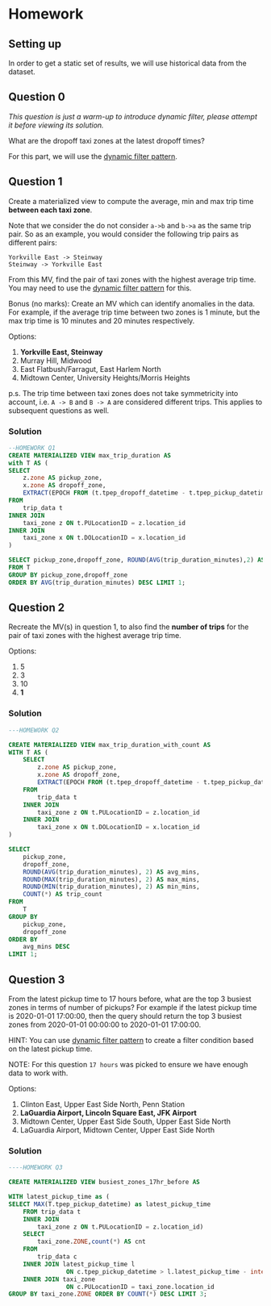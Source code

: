 # Homework

## Setting up

In order to get a static set of results, we will use historical data from the dataset.

## Question 0

_This question is just a warm-up to introduce dynamic filter, please attempt it before viewing its solution._

What are the dropoff taxi zones at the latest dropoff times?

For this part, we will use the [dynamic filter pattern](https://docs.risingwave.com/docs/current/sql-pattern-dynamic-filters/).

## Question 1

Create a materialized view to compute the average, min and max trip time **between each taxi zone**.

Note that we consider the do not consider `a->b` and `b->a` as the same trip pair.
So as an example, you would consider the following trip pairs as different pairs:

```plaintext
Yorkville East -> Steinway
Steinway -> Yorkville East
```

From this MV, find the pair of taxi zones with the highest average trip time.
You may need to use the [dynamic filter pattern](https://docs.risingwave.com/docs/current/sql-pattern-dynamic-filters/) for this.

Bonus (no marks): Create an MV which can identify anomalies in the data. For example, if the average trip time between two zones is 1 minute,
but the max trip time is 10 minutes and 20 minutes respectively.

Options:

1. **Yorkville East, Steinway**
2. Murray Hill, Midwood
3. East Flatbush/Farragut, East Harlem North
4. Midtown Center, University Heights/Morris Heights

p.s. The trip time between taxi zones does not take symmetricity into account, i.e. `A -> B` and `B -> A` are considered different trips. This applies to subsequent questions as well.

### Solution

```sql
--HOMEWORK Q1
CREATE MATERIALIZED VIEW max_trip_duration AS
with T AS (
SELECT
    z.zone AS pickup_zone,
    x.zone AS dropoff_zone,
    EXTRACT(EPOCH FROM (t.tpep_dropoff_datetime - t.tpep_pickup_datetime)) / 60 AS trip_duration_minutes
FROM
    trip_data t
INNER JOIN
    taxi_zone z ON t.PULocationID = z.location_id
INNER JOIN
    taxi_zone x ON t.DOLocationID = x.location_id
)

SELECT pickup_zone,dropoff_zone, ROUND(AVG(trip_duration_minutes),2) AS AVG_MINS,ROUND(MAX(trip_duration_minutes),2) AS MAX_MINS,ROUND(MIN(trip_duration_minutes),2) AS MIN_MINUTES
FROM T
GROUP BY pickup_zone,dropoff_zone
ORDER BY AVG(trip_duration_minutes) DESC LIMIT 1;
```

## Question 2

Recreate the MV(s) in question 1, to also find the **number of trips** for the pair of taxi zones with the highest average trip time.

Options:

1. 5
2. 3
3. 10
4. **1**

### Solution

```sql
---HOMEWORK Q2

CREATE MATERIALIZED VIEW max_trip_duration_with_count AS
WITH T AS (
    SELECT
        z.zone AS pickup_zone,
        x.zone AS dropoff_zone,
        EXTRACT(EPOCH FROM (t.tpep_dropoff_datetime - t.tpep_pickup_datetime)) / 60 AS trip_duration_minutes
    FROM
        trip_data t
    INNER JOIN
        taxi_zone z ON t.PULocationID = z.location_id
    INNER JOIN
        taxi_zone x ON t.DOLocationID = x.location_id
)

SELECT
    pickup_zone,
    dropoff_zone,
    ROUND(AVG(trip_duration_minutes), 2) AS avg_mins,
    ROUND(MAX(trip_duration_minutes), 2) AS max_mins,
    ROUND(MIN(trip_duration_minutes), 2) AS min_mins,
    COUNT(*) AS trip_count
FROM
    T
GROUP BY
    pickup_zone,
    dropoff_zone
ORDER BY
    avg_mins DESC
LIMIT 1;
```

## Question 3

From the latest pickup time to 17 hours before, what are the top 3 busiest zones in terms of number of pickups?
For example if the latest pickup time is 2020-01-01 17:00:00,
then the query should return the top 3 busiest zones from 2020-01-01 00:00:00 to 2020-01-01 17:00:00.

HINT: You can use [dynamic filter pattern](https://docs.risingwave.com/docs/current/sql-pattern-dynamic-filters/)
to create a filter condition based on the latest pickup time.

NOTE: For this question `17 hours` was picked to ensure we have enough data to work with.

Options:

1. Clinton East, Upper East Side North, Penn Station
2. **LaGuardia Airport, Lincoln Square East, JFK Airport**
3. Midtown Center, Upper East Side South, Upper East Side North
4. LaGuardia Airport, Midtown Center, Upper East Side North

### Solution

```sql
----HOMEWORK Q3

CREATE MATERIALIZED VIEW busiest_zones_17hr_before AS

WITH latest_pickup_time as (
SELECT MAX(T.tpep_pickup_datetime) as latest_pickup_time
	FROM trip_data t
    INNER JOIN
        taxi_zone z ON t.PULocationID = z.location_id)
    SELECT
        taxi_zone.ZONE,count(*) AS cnt
    FROM
        trip_data c
    INNER JOIN latest_pickup_time l
                ON c.tpep_pickup_datetime > l.latest_pickup_time - interval '17 hour'
    INNER JOIN taxi_zone
                ON c.PULocationID = taxi_zone.location_id
GROUP BY taxi_zone.ZONE ORDER BY COUNT(*) DESC LIMIT 3;
```
